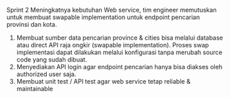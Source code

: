 Sprint 2
Meningkatnya kebutuhan Web service, tim engineer memutuskan untuk membuat swapable implementation​ untuk endpoint pencarian provinsi dan kota.
1. Membuat sumber data pencarian province & cities bisa melalui database​ atau direct API​ raja ongkir (swapable implementation). Proses swap implementasi dapat dilakukan melalui konfigurasi tanpa merubah source code yang sudah dibuat.
2. Menyediakan API login agar endpoint pencarian hanya bisa diakses oleh authorized user saja.
3. Membuat unit test / API test agar web service tetap reliable & maintainable